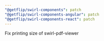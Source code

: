 ```yaml
---
"@getflip/swirl-components": patch
"@getflip/swirl-components-angular": patch
"@getflip/swirl-components-react": patch
---
```


Fix printing size of swirl-pdf-viewer
